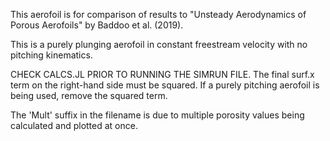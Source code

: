 This aerofoil is for comparison of results to "Unsteady Aerodynamics of Porous Aerofoils" by Baddoo et al. (2019).

This is a purely plunging aerofoil in constant freestream velocity with no pitching kinematics.

CHECK CALCS.JL PRIOR TO RUNNING THE SIMRUN FILE. The final surf.x term on the right-hand side must be squared. If a purely pitching aerofoil is being used, remove the squared term.

The 'Mult' suffix in the filename is due to multiple porosity values being calculated and plotted at once.
